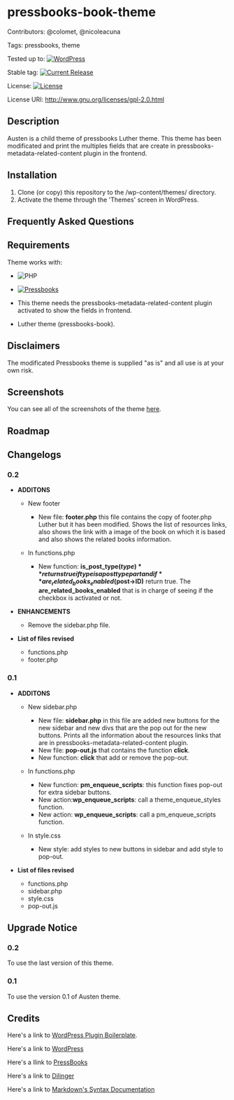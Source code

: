 # pressbooks-book-theme

Contributors: @colomet,  @nicoleacuna

Tags: pressbooks, theme

Tested up to: [![WordPress](https://img.shields.io/wordpress/v/akismet.svg)](https://wordpress.org/download/)


Stable tag: [![Current Release](https://img.shields.io/github/release/Books4Languages/pressbooks-books4languages.svg)](https://github.com/Books4Languages/pressbooks-books4languages/releases/latest/)

License:  [![License](https://img.shields.io/badge/license-GPL--2.0%2B-red.svg)](https://github.com/Books4Languages/pressbooks-books4languages/blob/master/license.txt)

License URI: http://www.gnu.org/licenses/gpl-2.0.html

## Description  

Austen is a child theme of pressbooks Luther theme. This theme has been modificated and print the multiples fields that are create in pressbooks-metadata-related-content plugin in the frontend. 

## Installation 
1. Clone (or copy) this repository to the /wp-content/themes/ directory.
2. Activate the theme through the 'Themes' screen in WordPress.

## Frequently Asked Questions 


## Requirements 
Theme works with:

- ![PHP](https://img.shields.io/badge/PHP-5.6.X-blue.svg)

- [![Pressbooks](https://img.shields.io/badge/Pressbooks-V%203.9.9-red.svg)](https://github.com/pressbooks/pressbooks/releases/tag/3.9.9)

- This theme needs the pressbooks-metadata-related-content plugin activated to show the fields in frontend.

- Luther theme (pressbooks-book).

## Disclaimers 
The modificated Pressbooks theme is supplied "as is" and all use is at your own risk.

## Screenshots 
You can see all of the screenshots of the theme [here](https://github.com/Books4Languages/pressbooks-books4languages-child/blob/master/books4languages/screenshots/screenshots.md).
## Roadmap


## Changelogs 
### 0.2
* **ADDITONS**
	* New footer

		* New file: **footer.php** this file contains the copy of footer.php Luther but it has been modified. Shows the list of resources links, also shows the link with a image of the book on which it is based and also shows the related books information.

	* In functions.php

		* New function: **is_post_type($type)** returns true if type is a post type part and if  **are_related_books_enabled($post->ID)** return true. The **are_related_books_enabled** that is in charge of seeing if the checkbox is activated or not.


* **ENHANCEMENTS**
	* Remove the sidebar.php file.

* **List of files revised**

	* functions.php
	* footer.php


### 0.1
* **ADDITONS**
	* New sidebar.php
 	
 		* New file: **sidebar.php** in this file are added new buttons for the new sidebar and new divs that are the pop out for the new buttons. Prints all the information about the resources links that are in pressbooks-metadata-related-content plugin.
 		* New file: **pop-out.js**  that contains the function **click**.
 		* New function: **click** that add or remove the pop-out.  

	* In functions.php
	
 		* New function: **pm_enqueue_scripts**: this function fixes pop-out for  extra sidebar buttons.
 		* New action:**wp_enqueue_scripts**: call a theme_enqueue_styles function.
 		* New action: **wp_enqueue_scripts**: call a pm_enqueue_scripts function.
 	
 	* In style.css
 		* New style: add styles to new buttons in sidebar and add style to pop-out.

		

* **List of files revised**

	* functions.php
	* sidebar.php
	* style.css
	* pop-out.js


## Upgrade Notice 

### 0.2
To use the last version of this theme.

### 0.1
To use the version 0.1 of  Austen theme.

## Credits 
Here's a link to [WordPress Plugin Boilerplate](http://wppb.io/).

Here's a link to [WordPress](https://wordpress.org/)

Here's a llink to [PressBooks](https://pressbooks.org/get-involved/)

Here's a link to [Dilinger](http://dillinger.io/)

Here's a link to [Markdown's Syntax Documentation](https://daringfireball.net/projects/markdown/syntax)



